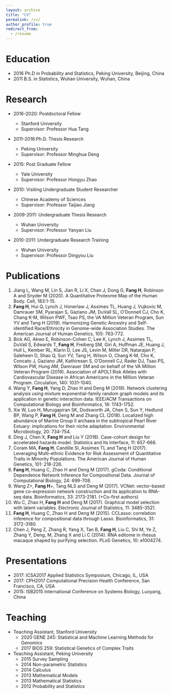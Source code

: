 ```yaml
---
layout: archive
title: "CV"
permalink: /cv/
author_profile: true
redirect_from:
  - /resume
---
```


Education
======
* 2016 Ph.D in Probability and Statistics, Peking University, Beijing, China
* 2011 B.S. in Statistics, Wuhan University, Wuhan, China

Research
======
* 2016-2020: Postdoctoral Fellow
  * Stanford University
  * Supervisor: Professor Hua Tang

* 2011-2016:Ph.D. Thesis Research
  * Peking University
  * Supervisor: Professor Minghua Deng

* 2015: Post Graduate Fellow
  * Yale University
  * Supervisor: Professor Hongyu Zhao

* 2010: Visiting Undergraduate Student Researcher
  * Chinese Academy of Sciences
  * Supervisor: Professor Taijiao Jiang

* 2009-2011: Undergraduate Thesis Research
  * Wuhan University
  * Supervisor: Professor Yanyan Liu
  
* 2010-2011: Undergraduate Research Training
  * Wuhan University
  * Supervisor: Professor Dingyou Liu

Publications
======
1. Jiang L, Wang M, Lin S, Jian R, Li X, Chan J, Dong G, **Fang H**, Robinson A and Snyder M (2020). A Quantitative Proteome Map of the Human Body. Cell, 183:1-15.
1. **Fang H**, Hui Q, Lynch J, Honerlaw J, Assimes TL, Huang J, Vujkovic M, Damrauer SM, Pyarajan S, Gaziano JM, DuVall SL, O’Donnell CJ, Cho K, Chang K-M, Wilson PWF, Tsao PS, the VA Million Veteran Program, Sun YV and Tang H (2019). Harmonizing Genetic Ancestry and Self-identified Race/Ethnicity in Genome-wide Association Studies. The American Journal of Human Genetics, 105: 763-772.
1. Bick AG, Akwo E, Robinson-Cohen C, Lee K, Lynch J, Assimes TL, DuVall S, Edwards T, **Fang H**, Freiberg SM, Giri A, Huffman JE, Huang J, Hull L, Kember RL, Klarin D, Lee JS, Levin M, Miller DR, Natarajan P, Saleheen D, Shao Q, Sun YV, Tang H, Wilson O, Chang K-M, Cho K, Concato J, Gaziano JM, Kathiresan S, O’Donnell CJ, Rader DJ, Tsao PS, Wilson PW, Hung AM, Damrauer SM and on behalf of the VA Million Veteran Program (2019). Association of APOL1 Risk Alleles with Cardiovascular Disease in African Americans in the Million Veteran Program. Circulation, 140: 1031-1040.
1. Wang Y, **Fang H**, Yang D, Zhao H and Deng M (2019). Network clustering analysis using mixture exponential-family random graph models and its application in genetic interaction data. IEEE/ACM Transactions on Computational Biology and Bioinformatics, 16: 1743-1752.
1. Xie W, Luo H, Murugapiran SK, Dodsworth JA, Chen S, Sun Y, Hedlund BP, Wang P, **Fang H**, Deng M and Zhang CL (2018). Localized high abundance of Marine Group II archaea in the subtropical Pearl River Estuary: implications for their niche adaptation. Environmental Microbiology, 20: 734-754.
1. Ding J, Chen X, **Fang H** and Liu Y (2018). Case-cohort design for accelerated hazards model. Statistics and Its Interface, 11: 657-668.
1. Coram MA, **Fang H**, Candille SI, Assimes TL and Tang H (2017). Leveraging Multi-ethnic Evidence for Risk Assessment of Quantitative Traits in Minority Populations. The American Journal of Human Genetics, 101: 218-226.
1. **Fang H**, Huang C, Zhao H and Deng M (2017). gCoda: Conditional Dependence Network Inference for Compositional Data. Journal of Computational Biology, 24: 699-708.
1. Wang Z+, **Fang H**+, Tang NLS and Deng M (2017). VCNet: vector-based gene co-expression network construction and its application to RNA-seq data. Bioinformatics, 33: 2173-2181. (+Co-first authors)
1. Wu C, Zhao H, **Fang H** and Deng M (2017). Graphical model selection with latent variables. Electronic Journal of Statistics, 11: 3485-3521.
1. **Fang H**, Huang C, Zhao H and Deng M (2015). CCLasso: correlation inference for compositional data through Lasso. Bioinformatics, 31: 3172-3180.
1. Chen J, Peng Z, Zhang R, Yang X, Tan B, **Fang H**, Liu C, Shi M, Ye Z, Zhang Y, Deng, M, Zhang X and Li C (2014). RNA editome in rhesus macaque shaped by purifying selection. PLoS Genetics, 10: e1004274.

Presentations
======
* 2017: ICSA2017 Applied Statistics Symposium, Chicago, IL, USA
* 2017: CPH2017 Computational Precision Health Conference, San Francisco, CA, USA
* 2015: ISB2015 International Conference on Systems Biology, Luoyang, China

Teaching
======
* Teaching Assistant, Stanford University
  * 2020 GENE 245: Statistical and Machine Learning Methods for Genomics
  * 2017 BIOS 259: Statistical Genetics of Complex Traits
* Teaching Assistant, Peking University
  * 2015 Survey Sampling
  * 2014 Non-parametric Statistics
  * 2014 Calculus
  * 2013 Mathematical Models
  * 2013 Mathematical Statistics
  * 2012 Probability and Statistics
